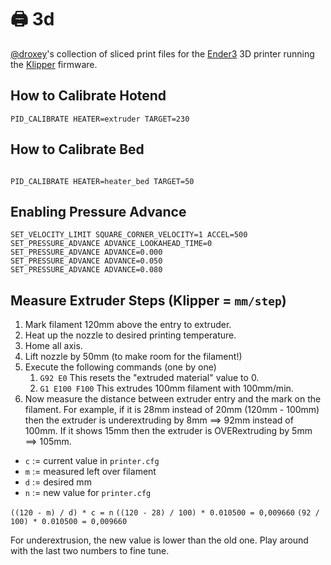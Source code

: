 # 🖨️ 3d

[@droxey](https://github.com/droxey)'s collection of sliced print files for the [Ender3](https://www.creality3d.shop/collections/3d-printer/products/creality-ender-3-3d-printer-economic-ender-diy-kits-with-resume-printing-function-v-slot-prusa-i3-220x220x250mm) 3D printer running the [Klipper](https://github.com/KevinOConnor/klipper/) firmware.

## How to Calibrate Hotend

```gcode
PID_CALIBRATE HEATER=extruder TARGET=230
```

## How to Calibrate Bed

```gcode

PID_CALIBRATE HEATER=heater_bed TARGET=50
```

## Enabling Pressure Advance

```gcode
SET_VELOCITY_LIMIT SQUARE_CORNER_VELOCITY=1 ACCEL=500
SET_PRESSURE_ADVANCE ADVANCE_LOOKAHEAD_TIME=0
SET_PRESSURE_ADVANCE ADVANCE=0.000
SET_PRESSURE_ADVANCE ADVANCE=0.050
SET_PRESSURE_ADVANCE ADVANCE=0.080
```

## Measure Extruder Steps (Klipper = `mm/step`)

1. Mark filament 120mm above the entry to extruder.
1. Heat up the nozzle to desired printing temperature.
1. Home all axis.
1. Lift nozzle by 50mm (to make room for the filament!)
1. Execute the following commands (one by one)
    1. `G92 E0` This resets the "extruded material" value to 0.
    1. `G1 E100 F100` This extrudes 100mm filament with 100mm/min.
1. Now measure the distance between extruder entry and the mark on the filament. For example, if it is 28mm instead of 20mm (120mm - 100mm) then the extruder is underextruding by 8mm ==> 92mm instead of 100mm. If it shows 15mm then the extruder is OVERextruding by 5mm ==> 105mm.

* `c` := current value in `printer.cfg`
* `m` := measured left over filament
* `d` := desired mm
* `n` := new value for `printer.cfg`

`((120 - m) / d) * c = n`
`((120 - 28) / 100) * 0.010500 = 0,009660`
`(92 / 100) * 0.010500 = 0,009660`

For underextrusion, the new value is lower than the old one. Play around with the last two numbers to fine tune.
